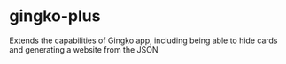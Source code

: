 # gingko-plus
Extends the capabilities of Gingko app, including being able to hide cards and generating a website from the JSON
